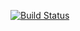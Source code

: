[![Build Status](https://travis-ci.com/WorkInProgresss/DevOps_Skillbox.svg?branch=master)](https://travis-ci.com/WorkInProgresss/DevOps_Skillbox)
